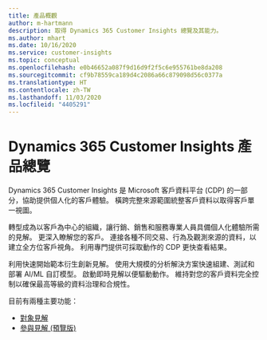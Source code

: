 ```yaml
---
title: 產品概觀
author: m-hartmann
description: 取得 Dynamics 365 Customer Insights 總覽及其能力。
ms.author: mhart
ms.date: 10/16/2020
ms.service: customer-insights
ms.topic: conceptual
ms.openlocfilehash: e0b46652a087f9d16d9f2f5c6e955761be8da208
ms.sourcegitcommit: cf9b78559ca189d4c2086a66c879098d56c0377a
ms.translationtype: HT
ms.contentlocale: zh-TW
ms.lasthandoff: 11/03/2020
ms.locfileid: "4405291"
---
```

# <a name="product-overview-for-dynamics-365-customer-insights"></a>Dynamics 365 Customer Insights 產品總覽

Dynamics 365 Customer Insights 是 Microsoft 客戶資料平台 (CDP) 的一部分，協助提供個人化的客戶體驗。 橫跨完整來源範圍統整客戶資料以取得客戶單一視圖。 

轉型成為以客戶為中心的組織，讓行銷、銷售和服務專業人員具備個人化體驗所需的見解。 更深入瞭解您的客戶。 連接各種不同交易、行為及觀測來源的資料，以建立全方位客戶視角。 利用專門提供可採取動作的 CDP 更快查看結果。 

利用快速開始範本衍生創新見解。 使用大規模的分析解決方案快速組建、測試和部署 AI/ML 自訂模型。 啟動即時見解以便驅動動作。 維持對您的客戶資料完全控制以確保最高等級的資料治理和合規性。 

目前有兩種主要功能： 

- [對象見解](audience-insights/overview.md)
- [參與見解 (預覽版)](engagement-insights/index.yml)
 